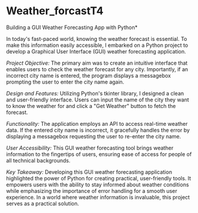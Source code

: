 # Weather_forcastT4
Building a GUI Weather Forecasting App with Python*

In today's fast-paced world, knowing the weather forecast is essential. To make this information easily accessible, I embarked on a Python project to develop a Graphical User Interface (GUI) weather forecasting application.

*Project Objective:*
The primary aim was to create an intuitive interface that enables users to check the weather forecast for any city. Importantly, if an incorrect city name is entered, the program displays a messagebox prompting the user to enter the city name again.

*Design and Features:*
Utilizing Python's tkinter library, I designed a clean and user-friendly interface. Users can input the name of the city they want to know the weather for and click a "Get Weather" button to fetch the forecast.

*Functionality:*
The application employs an API to access real-time weather data. If the entered city name is incorrect, it gracefully handles the error by displaying a messagebox requesting the user to re-enter the city name.

*User Accessibility:*
This GUI weather forecasting tool brings weather information to the fingertips of users, ensuring ease of access for people of all technical backgrounds.

*Key Takeaway:*
Developing this GUI weather forecasting application highlighted the power of Python for creating practical, user-friendly tools. It empowers users with the ability to stay informed about weather conditions while emphasizing the importance of error handling for a smooth user experience. In a world where weather information is invaluable, this project serves as a practical solution.
